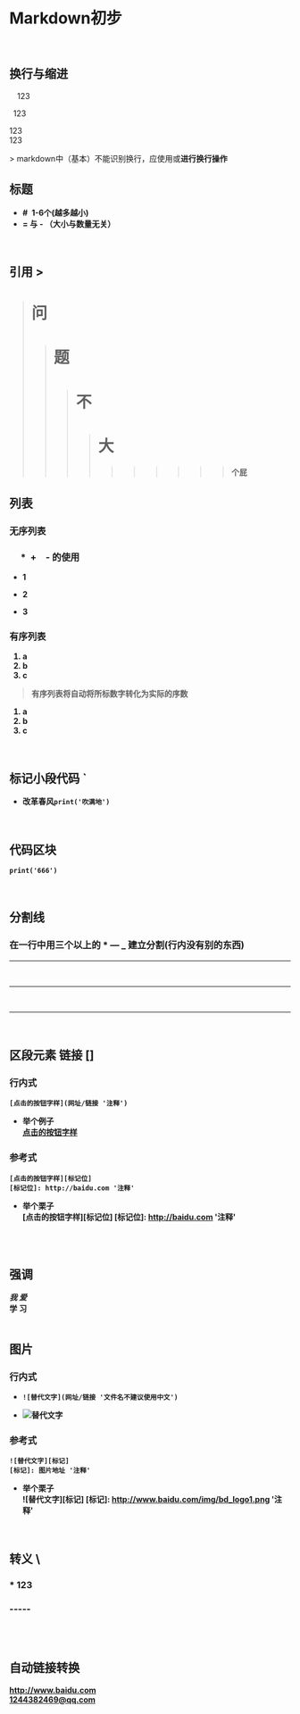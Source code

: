 # Markdown初步
<br>

## 换行与缩进
<p>&emsp;123</p>
<p>&ensp;123</p>
<p>123<br>123</p>
> markdown中（基本）不能识别换行，应使用<b\>或<b/\>进行换行操作


## 标题
* #&ensp;1-6个(越多越小)
* = 与 - （大小与数量无关）
<br>

## 引用 >
> # 问
>> # 题
>>> # 不
>>>> # 大
>>>>>>>>>>个屁
## 列表

### 无序列表
### &emsp; *&ensp;+&ensp;&ensp;- 的使用
* 1
+ 2
- 3
### 有序列表
1. a
2. b
2. c
> 有序列表将自动将所标数字转化为实际的序数

1. a
2. b
3. c
<br>

## 标记小段代码 `
* 改革春风`print('吹满地')`
<br>

## 代码区块
	print('666')
<br>

## 分割线
### 在一行中用三个以上的 * — _ 建立分割(行内没有别的东西)

***
<br>

___
<br>

-------
<br>

## 区段元素 链接 []

### 行内式
	[点击的按钮字样](网址/链接 '注释')
* 举个例子<br>
[点击的按钮字样](网址/链接 '注释')

### 参考式
	[点击的按钮字样][标记位]
	[标记位]: http://baidu.com '注释'
	
* 举个栗子<br>
	[点击的按钮字样][标记位]
	[标记位]: http://baidu.com '注释'
<br>
<br>

## 强调
*我* _爱_
<br>
**学** __习__
<br>
<br>

## 图片

### 行内式
* `![替代文字](网址/链接 '文件名不建议使用中文')`
 
* ![替代文字](1.jpg '奇奇怪怪')

### 参考式
	![替代文字][标记] 
	[标记]: 图片地址 '注释'

* 举个栗子<br>
![替代文字][标记]
[标记]: http://www.baidu.com/img/bd_logo1.png '注释'

<br>


## 转义 \
### \* 123
### \-----
<br>
<br>

## 自动链接转换
<http://www.baidu.com>
<br>
<1244382469@qq.com>
